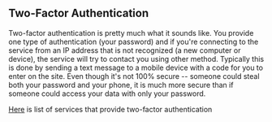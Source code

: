 ## Two-Factor Authentication

Two-factor authentication is pretty much what it sounds like. You provide one type of authentication (your password) and if you're connecting to the service from an IP address that is not recognized (a new computer or device), the service will try to contact you using other method. Typically this is done by sending a text message to a mobile device with a code for you to enter on the site. Even though it's not 100% secure -- someone could steal both your password and your phone, it is much more secure than if someone could access your data with only your password.

[Here](https://twofactorauth.org/) is list of services that provide two-factor authentication